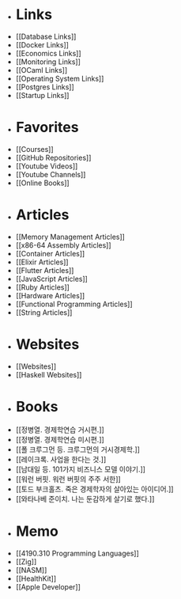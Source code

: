 - # Links
- [[Database Links]]
- [[Docker Links]]
- [[Economics Links]]
- [[Monitoring Links]]
- [[OCaml Links]]
- [[Operating System Links]]
- [[Postgres Links]]
- [[Startup Links]]
- # Favorites
- [[Courses]]
- [[GitHub Repositories]]
- [[Youtube Videos]]
- [[Youtube Channels]]
- [[Online Books]]
- # Articles
- [[Memory Management Articles]]
- [[x86-64 Assembly Articles]]
- [[Container Articles]]
- [[Elixir Articles]]
- [[Flutter Articles]]
- [[JavaScript Articles]]
- [[Ruby Articles]]
- [[Hardware Articles]]
- [[Functional Programming Articles]]
- [[String Articles]]
- # Websites
- [[Websites]]
- [[Haskell Websites]]
- # Books
- [[정병열. 경제학연습 거시편.]]
- [[정병열. 경제학연습 미시편.]]
- [[폴 크루그먼 등. 크루그먼의 거시경제학.]]
- [[레이크록. 사업을 한다는 것.]]
- [[남대일 등. 101가지 비즈니스 모델 이야기.]]
- [[워런 버핏. 워런 버핏의 주주 서한]]
- [[토드 부크홀츠. 죽은 경제학자의 살아있는 아이디어.]]
- [[와타나베 준이치. 나는 둔감하게 살기로 했다.]]
- # Memo
- [[4190.310 Programming Languages]]
- [[Zig]]
- [[NASM]]
- [[HealthKit]]
- [[Apple Developer]]